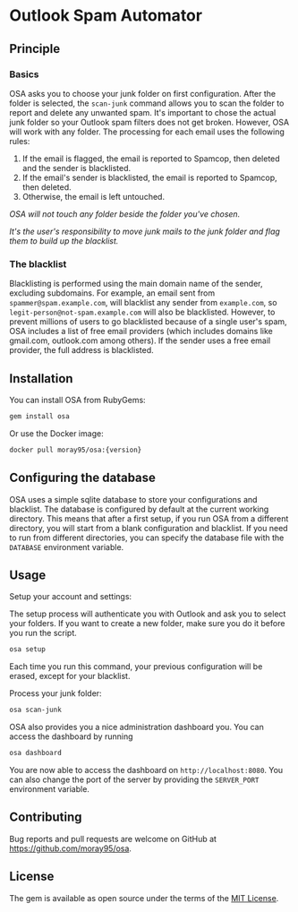 # Outlook Spam Automator

## Principle

### Basics

OSA asks you to choose your junk folder on first configuration. After the folder is selected, the `scan-junk` command
allows you to scan the folder to report and delete any unwanted spam. It's important to chose the actual junk folder
so your Outlook spam filters does not get broken. However, OSA will work with any folder. The processing for each email
uses the following rules:

1. If the email is flagged, the email is reported to Spamcop, then deleted and the sender is blacklisted.
2. If the email's sender is blacklisted, the email is reported to Spamcop, then deleted.
3. Otherwise, the email is left untouched. 

*OSA will not touch any folder beside the folder you've chosen.*

*It's the user's responsibility to move junk mails to the junk folder and flag them to build up the blacklist.*

### The blacklist

Blacklisting is performed using the main domain name of the sender, excluding subdomains. For example, an email sent from
`spammer@spam.example.com`, will blacklist any sender from `example.com`, so `legit-person@not-spam.example.com` will also
be blacklisted. However, to prevent millions of users to go blacklisted because of a single user's spam, OSA includes a
list of free email providers (which includes domains like gmail.com, outlook.com among others). If the sender uses a free
email provider, the full address is blacklisted.

## Installation

You can install OSA from RubyGems:

```sh
gem install osa
```

Or use the Docker image:

```sh
docker pull moray95/osa:{version}
```

## Configuring the database

OSA uses a simple sqlite database to store your configurations and blacklist. The database is configured by default at
the current working directory. This means that after a first setup, if you run OSA from a different directory, you will
start from a blank configuration and blacklist. If you need to run from different directories, you can specify the database
file with the `DATABASE` environment variable.

## Usage

Setup your account and settings:

The setup process will authenticate you with Outlook and ask you to select your folders. If you want to create
a new folder, make sure you do it before you run the script.

```sh
osa setup
```

Each time you run this command, your previous configuration will be erased, except for your blacklist.

Process your junk folder:

```sh
osa scan-junk
```

OSA also provides you a nice administration dashboard you. You can access the dashboard by running

```sh
osa dashboard
```

You are now able to access the dashboard on `http://localhost:8080`. You can also change the port of the server by
providing the `SERVER_PORT` environment variable.

## Contributing

Bug reports and pull requests are welcome on GitHub at https://github.com/moray95/osa.

## License

The gem is available as open source under the terms of the [MIT License](https://opensource.org/licenses/MIT).
